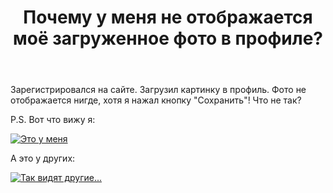 ﻿---
title: "Почему у меня не отображается моё загруженное фото в профиле?"
se.owner.user_id: 382444
se.owner.display_name: "Костя Галга"
se.owner.link: "https://ru.meta.stackoverflow.com/users/382444/%d0%9a%d0%be%d1%81%d1%82%d1%8f-%d0%93%d0%b0%d0%bb%d0%b3%d0%b0"
se.link: "https://ru.meta.stackoverflow.com/questions/10347/%d0%9f%d0%be%d1%87%d0%b5%d0%bc%d1%83-%d1%83-%d0%bc%d0%b5%d0%bd%d1%8f-%d0%bd%d0%b5-%d0%be%d1%82%d0%be%d0%b1%d1%80%d0%b0%d0%b6%d0%b0%d0%b5%d1%82%d1%81%d1%8f-%d0%bc%d0%be%d1%91-%d0%b7%d0%b0%d0%b3%d1%80%d1%83%d0%b6%d0%b5%d0%bd%d0%bd%d0%be%d0%b5-%d1%84%d0%be%d1%82%d0%be-%d0%b2-%d0%bf%d1%80%d0%be%d1%84%d0%b8%d0%bb%d0%b5"
se.question_id: 10347
se.post_type: question
---
<p>Зарегистрировался на сайте. Загрузил картинку в профиль.
Фото не отображается нигде, хотя я нажал кнопку "Сохранить"!
Что не так?</p>

<p>P.S.
Вот что вижу я:</p>

<p><a href="https://i.stack.imgur.com/v75Vd.png" rel="nofollow noreferrer"><img src="https://i.stack.imgur.com/v75Vd.png" alt="Это у меня"></a></p>

<p>А это у других:</p>

<p><a href="https://i.stack.imgur.com/LGQnd.png" rel="nofollow noreferrer"><img src="https://i.stack.imgur.com/LGQnd.png" alt="Так видят другие..."></a></p>
